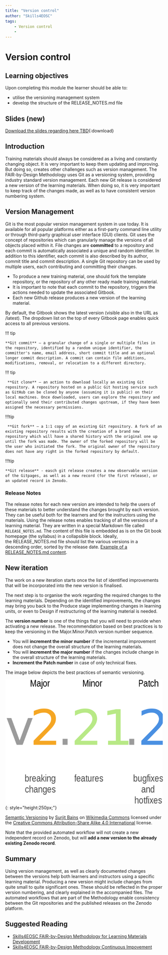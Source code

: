 ```yaml
---
title: "Version control"
author: "Skills4EOSC"
tags: 
    - Version control
    - 
---
```


# Version control 

## Learning objectives

Upon completing this module the learner should be able to:

- utilise the versioning management system
- develop the structure of the RELEASE_NOTES.md file


## Slides (new)

[Download the slides regarding  here TBD](https://github.com/FAIR-by-Design-Methodology/IDCC24workshop/raw/main/resources/02%20Skills4EOSC/Skills4EOSC-IDCCworkshop_FAIR-by-Design_Methodology.pptx){:download}


## Introduction

Training materials should always be considered as a living and constantly changing object. It is very important to keep them updating and improving. But doing so, creates other challenges such as version management. The FAIR-by-Design Methodology uses Git as a versioning system, providing industry standard version management. Each new Git release is considered a new version of the learning materials. When doing so, it is very important to keep track of the changes made, as well as to have consistent version numbering system. 

## Version Management

Git is the most popular version management system in use today. It is available for all popular platforms either as a first-party command line utility or through third-party graphical user interface (GUI) clients. Git uses the concept of repositories which can granularly manage the versions of all objects placed within it. File changes are **committed** to a repository and each commit is automatically associated a unique and random identifier. In addition to this identifier, each commit is also described by its author, commit title and commit description. A single Git repository can be used by multiple users, each contributing and committing their changes. 

- To produce a new training material, one should fork the template repository, or the repository of any other ready made training material. 
- It is important to note that each commit to the repository, triggers the actions needed to update the associated Gitbook. 
- Each new Github release produces a new version of the learning material.

By default, the Gitbook shows the latest version (visible also in the URL as /latest). The dropdown list on the top of every Gitbook page enables quick access to all previous versions. 

!!! tip 

    **Git commit** – a granular change of a single or multiple files in the repository, identified by a random unique identifier, the committer's name, email address, short commit title and an optional longer commit description. A commit can contain file additions, modifications, removal, or relocation to a different directory. 


!!! tip

	 **Git clone** – an action to download locally an existing Git repository. A repository hosted on a public Git hosting service such as GitHub can be cloned by anyone (assuming it is public) on their local machines. Once downloaded, users can explore the repository and optionally send their contributed changes upstream, if they have been assigned the necessary permissions.

!!!tip 

	 **Git fork** – a 1:1 copy of an existing Git repository. A fork of an existing repository results with the creation of a brand new repository which will have a shared history with the original one up until the fork was made. The owner of the forked repository will be the user who initiated the fork. The original owner of the repository does not have any right in the forked repository by default.

!!!tip

	**Git release** - easch git release creates a new observable version of the Gitpages, as well as a new record (for the first release), or an updated record in Zenodo. 


### Release Notes
The release notes for each new version are intended to help the users of these materials to better understand the changes brought by each version. They can be useful both for the learners and for the instructors using the materials. 
Using the release notes enables tracking of all the versions of a learning material. They are written in a special Markdown file called `RELEASE_NOTES.md`. The content of this file is embedded as is on the Git book homepage (the syllabus) in a collapsible block.
Ideally, the RELEASE_NOTES.md file should list the various versions in a descending order, sorted by the release date.
[Example of a RELEASE_NOTES.md content](https://fair-by-design-methodology.github.io/FAIR-by-Design_ToT/latest/). 

## New iteration

The work on a new iteration starts once the list of identified improvements that will be incorporated into the new version is finalised.

The next step is to organise the work regarding the required changes to the learning materials. Depending on the identified improvements, the changes may bring you back to the Produce stage implementing changes in learning units, or even to Design if restructuring of the learning material is needed.

The **version number** is one of the things that you will need to provide when activating a new release. The recommendation based on best practices is to keep the versioning in the Major.Minor.Patch version number sequence.

- You will **increment the minor number** if the incremental improvement does not change the overall structure of the learning materials.
- You will **increment the major number** if the changes include change in the overall structure of the learning materials.
- **Increment the Patch number** in case of only technical fixes. 

The image below depicts the best practices of semantic versioning.

![A simple diagram of Semantic Versioning](./attachments/Semantic-versioning.png){: style="height:250px;"}

[Semantic Versioning](https://commons.wikimedia.org/wiki/File:Semantic-versioning.svg) by [Surjit Bains](https://commons.wikimedia.org/w/index.php?title=User:SurjBains&action=edit&redlink=1) on [Wikimedia Commons](https://commons.wikimedia.org/) licensed under the [Creative Commons Attribution-Share Alike 4.0 International](https://creativecommons.org/licenses/by-sa/4.0/deed.en) license.

Note that the provided automated workflow will not create a new independent record on Zenodo, but will **add a new version to the already existing Zenodo record**. 


## Summary 

Using version management, as well as clearly documented changes between the versions help both learners and instructors using a specific learning material. Producing a new version might include changes from quite small to quite significant ones. These should be reflected in the proper version numbering, and clearly explained in the accompanied files. The automated workflows that are part of the Methodology enable consistency between the Git repositories and the published releases on the Zenodo platform. 

## Suggested Reading

- [Skills4EOSC FAIR-by-Design Methodology for Learning Materials Development](https://zenodo.org/records/8419242)
- [Skills4EOSC FAIR-by-Design Methodology Continuous Impovement](https://fair-by-design-methodology.github.io/FAIR-by-Design_ToT/latest/Stage%206%20–%20Verify/20-Continuous%20Improvement/20-CI/?h=major+version#new-iteration)



